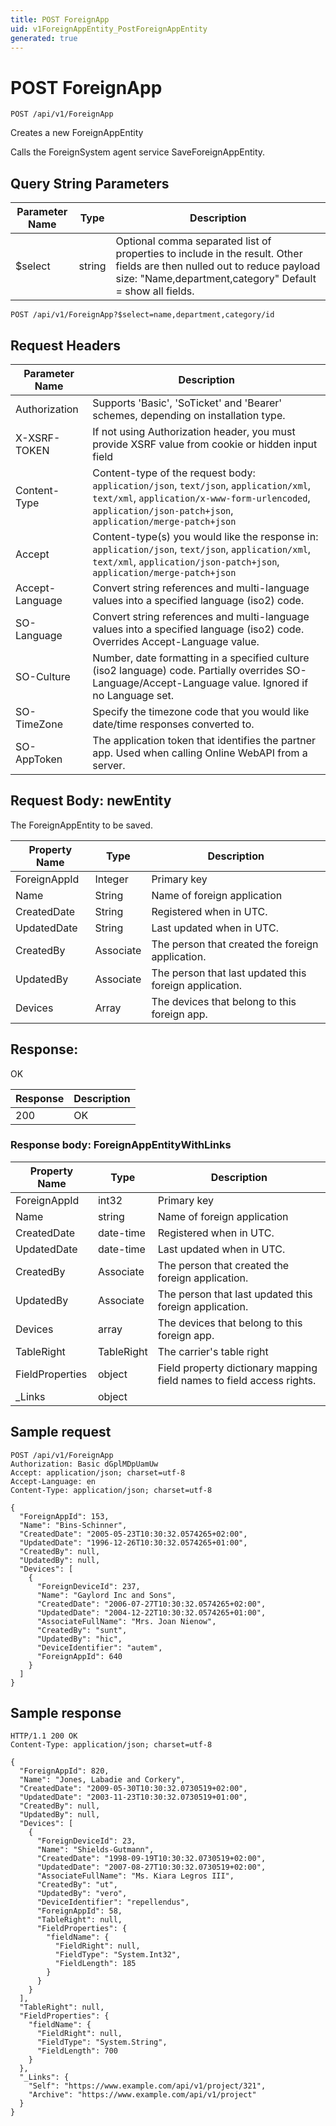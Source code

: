 ```yaml
---
title: POST ForeignApp
uid: v1ForeignAppEntity_PostForeignAppEntity
generated: true
---
```


# POST ForeignApp

```http
POST /api/v1/ForeignApp
```

Creates a new ForeignAppEntity


Calls the ForeignSystem agent service SaveForeignAppEntity.






## Query String Parameters

| Parameter Name | Type |  Description |
|----------------|------|--------------|
| $select | string |  Optional comma separated list of properties to include in the result. Other fields are then nulled out to reduce payload size: "Name,department,category" Default = show all fields. |

```http
POST /api/v1/ForeignApp?$select=name,department,category/id
```


## Request Headers

| Parameter Name | Description |
|----------------|-------------|
| Authorization  | Supports 'Basic', 'SoTicket' and 'Bearer' schemes, depending on installation type. |
| X-XSRF-TOKEN   | If not using Authorization header, you must provide XSRF value from cookie or hidden input field |
| Content-Type | Content-type of the request body: `application/json`, `text/json`, `application/xml`, `text/xml`, `application/x-www-form-urlencoded`, `application/json-patch+json`, `application/merge-patch+json` |
| Accept         | Content-type(s) you would like the response in: `application/json`, `text/json`, `application/xml`, `text/xml`, `application/json-patch+json`, `application/merge-patch+json` |
| Accept-Language | Convert string references and multi-language values into a specified language (iso2) code. |
| SO-Language | Convert string references and multi-language values into a specified language (iso2) code. Overrides Accept-Language value. |
| SO-Culture | Number, date formatting in a specified culture (iso2 language) code. Partially overrides SO-Language/Accept-Language value. Ignored if no Language set. |
| SO-TimeZone | Specify the timezone code that you would like date/time responses converted to. |
| SO-AppToken | The application token that identifies the partner app. Used when calling Online WebAPI from a server. |

## Request Body: newEntity 

The ForeignAppEntity to be saved. 

| Property Name | Type |  Description |
|----------------|------|--------------|
| ForeignAppId | Integer | Primary key |
| Name | String | Name of foreign application |
| CreatedDate | String | Registered when  in UTC. |
| UpdatedDate | String | Last updated when  in UTC. |
| CreatedBy | Associate | The person that created the foreign application. |
| UpdatedBy | Associate | The person that last updated this foreign application. |
| Devices | Array | The devices that belong to this foreign app. |

## Response:

OK

| Response | Description |
|----------------|-------------|
| 200 | OK |

### Response body: ForeignAppEntityWithLinks

| Property Name | Type |  Description |
|----------------|------|--------------|
| ForeignAppId | int32 | Primary key |
| Name | string | Name of foreign application |
| CreatedDate | date-time | Registered when  in UTC. |
| UpdatedDate | date-time | Last updated when  in UTC. |
| CreatedBy | Associate | The person that created the foreign application. |
| UpdatedBy | Associate | The person that last updated this foreign application. |
| Devices | array | The devices that belong to this foreign app. |
| TableRight | TableRight | The carrier's table right |
| FieldProperties | object | Field property dictionary mapping field names to field access rights. |
| _Links | object |  |

## Sample request

```http!
POST /api/v1/ForeignApp
Authorization: Basic dGplMDpUamUw
Accept: application/json; charset=utf-8
Accept-Language: en
Content-Type: application/json; charset=utf-8

{
  "ForeignAppId": 153,
  "Name": "Bins-Schinner",
  "CreatedDate": "2005-05-23T10:30:32.0574265+02:00",
  "UpdatedDate": "1996-12-26T10:30:32.0574265+01:00",
  "CreatedBy": null,
  "UpdatedBy": null,
  "Devices": [
    {
      "ForeignDeviceId": 237,
      "Name": "Gaylord Inc and Sons",
      "CreatedDate": "2006-07-27T10:30:32.0574265+02:00",
      "UpdatedDate": "2004-12-22T10:30:32.0574265+01:00",
      "AssociateFullName": "Mrs. Joan Nienow",
      "CreatedBy": "sunt",
      "UpdatedBy": "hic",
      "DeviceIdentifier": "autem",
      "ForeignAppId": 640
    }
  ]
}
```

## Sample response

```http_
HTTP/1.1 200 OK
Content-Type: application/json; charset=utf-8

{
  "ForeignAppId": 820,
  "Name": "Jones, Labadie and Corkery",
  "CreatedDate": "2009-05-30T10:30:32.0730519+02:00",
  "UpdatedDate": "2003-11-23T10:30:32.0730519+01:00",
  "CreatedBy": null,
  "UpdatedBy": null,
  "Devices": [
    {
      "ForeignDeviceId": 23,
      "Name": "Shields-Gutmann",
      "CreatedDate": "1998-09-19T10:30:32.0730519+02:00",
      "UpdatedDate": "2007-08-27T10:30:32.0730519+02:00",
      "AssociateFullName": "Ms. Kiara Legros III",
      "CreatedBy": "ut",
      "UpdatedBy": "vero",
      "DeviceIdentifier": "repellendus",
      "ForeignAppId": 58,
      "TableRight": null,
      "FieldProperties": {
        "fieldName": {
          "FieldRight": null,
          "FieldType": "System.Int32",
          "FieldLength": 185
        }
      }
    }
  ],
  "TableRight": null,
  "FieldProperties": {
    "fieldName": {
      "FieldRight": null,
      "FieldType": "System.String",
      "FieldLength": 700
    }
  },
  "_Links": {
    "Self": "https://www.example.com/api/v1/project/321",
    "Archive": "https://www.example.com/api/v1/project"
  }
}
```